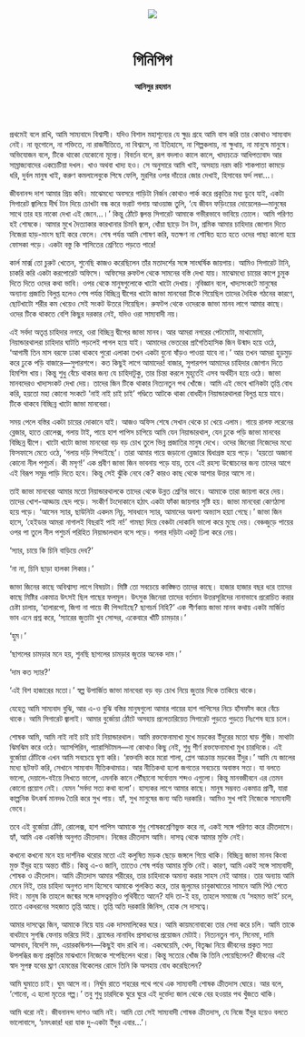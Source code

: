 <div align=center>
<img src=https://images.prothomalo.com/prothomalo-bangla%2F2022-05%2F5036554b-2698-4acd-9d1e-830d1e8cfa6e%2FUntitled_3.jpg?rect=0%2C149%2C1373%2C721&w=1200&ar=40%3A21&auto=format%2Ccompress&ogImage=true&mode=crop&overlay=&overlay_position=bottom&overlay_width_pct=1 />
<br><br>
<h1>গিনিপিগ</h1> 
<h4>আনিসুর রহমান	</h4>
<br><br>
</div>

প্রথমেই বলে রাখি, আমি সাম্যবাদে বিশ্বাসী। যদিও বিশাল মহাশূন্যের যে ক্ষুদ্র গ্রহে আমি বাস করি তার কোথাও সাম্যবাদ নেই। না ভূগোলে, না শক্তিতে, না রাজনীতিতে, না বিশ্বাসে, না ইতিহাসে, না শিল্পকলায়, না ক্ষুধায়, না মানুষে মানুষে। অভিযোজন বলে, টিকে থাকো যেকোনো মূল্যে। বিবর্তন বলে, রূপ বদলাও কালে কালে, খাদ্যচক্রে আধিপত্যবাদ আর সাম্রাজ্যবাদের একচেটিয়া দখল। খাও অথবা খাদ্য হও। সে অনুসারে আমি খাই, অসহায় নরম কচি শাকপাতা কামড়ে ধরি, দুর্বল মানুষ খাই, করুণ কমলালেবুকে পিষে ফেলি, মুরগির ওপর দাঁতের জোর দেখাই, হিসাবের ফর্দ লম্বা...।

জীবনানন্দ দাশ আমার প্রিয় কবি। মাঝেমধ্যে অবসরে গাড়িটা নির্জন কোথাও পার্ক করে প্রকৃতির মধ্য ডুবে যাই, একটা সিগারেট জ্বালিয়ে দীর্ঘ টান দিয়ে চোখটা বন্ধ করে ভরাট গলায় আওয়াজ তুলি, ‘যে জীবন ফড়িংয়ের দোয়েলের—মানুষের সাথে তার হয় নাকো দেখা এই জেনে...।’ কিন্তু ঠোঁটে জ্বলন্ত সিগারেট আমাকে গভীরভাবে ভাবিয়ে তোলে। আমি পরিণত হই শোষকে। আমার মুখে দৈত্যাকার কারখানার চিমনি জ্বলে, ধোঁয়া ছাড়ে টন টন, শ্রমিক আমার চাহিদার জোগান দিতে নিজেরা হাড়-মাংস ছাই করে ফেলে। শেষ পর্যন্ত আমি শোষণ করি, যতক্ষণ না শোষিত হতে হতে ওদের পাছা কালো হয়ে ফোসকা পড়ে। একটা বস্তু কি শাসিতের শ্রেণিতে পড়তে পারে!

কার্ল মার্ক্স তো চুরুট খেতেন, শুনেছি কাজও করেছিলেন তাঁর মতাদর্শের সঙ্গে সাংঘর্ষিক জায়গায়। আমিও সিগারেট টানি, চাকরি করি একটা করপোরেট অফিসে। অফিসের রুফটপ থেকে সামনের বস্তি দেখা যায়। মাঝেমধ্যে চায়ের কাপে চুমুক দিতে দিতে ওদের কথা ভাবি। ওপর থেকে মানুষগুলোকে খাটো খাটো দেখায়। নৃবিজ্ঞান বলে, খাদ্যসংকটে মানুষের অন্যান্য প্রজাতি বিলুপ্ত হলেও শেষ পর্যন্ত বিচ্ছিন্ন দ্বীপের খাটো জাভা মানবেরা টিকে গিয়েছিল তাদের দৈহিক গঠনের কারণে, ছোটখাটো শরীর কম খেয়েও সেই সংকট উতরে গিয়েছিল। রুফটপ থেকে ওদেরকে জাভা মানব লাগে আমার কাছে। ওদের টিকে থাকতে বেশি কিছুর দরকার নেই, যদিও ওরা সাম্যবাদী নয়।

এই সর্বদা অতৃপ্ত চাহিদার নগরে, ওরা বিচ্ছিন্ন দ্বীপের জাভা মানব। আর আমরা নগরের পেটমোটা, মাথামোটা, নিয়ান্ডারথালরা চাহিদার ঘাটতি পড়লেই পাগল হয়ে যাই। আমাদের ভেতরের প্রাগৈতিহাসিক জিন উন্মাদ হয়ে ওঠে, ‘আগামী তিন মাস বরফে ঢাকা থাকবে পুরো এলাকা তখন একটা বুনো ষাঁড়ও পাওয়া যাবে না।’ আর তখন আমরা হুড়মুড় করে ঢুকে পড়ি বাজারে—সুপারশপে। কত কিছুই লাগে আমাদের! বাজার, সুপারশপ আমাদের চাহিদার জোগান দিতে হিমশিম খায়। কিন্তু শুধু বেঁচে থাকার জন্য যে চাহিদাটুকু, তার চিন্তা করলে মুহূর্তেই এসব অর্থহীন হয়ে ওঠে। জাভা মানবদেরও খাদ্যসংকট দেখা দেয়। তাদের জিন টিকে থাকার নিত্যনতুন পথ খোঁজে। আমি এই ভেবে খানিকটা তৃপ্তি বোধ করি, হয়তো মহা কোনো সংকটে ‘নাই নাই চাই চাই’ গণ্ডিতে আটকে থাকা বোধহীন নিয়ান্ডারথালরা বিলুপ্ত হয়ে যাবে। টিকে থাকবে বিচ্ছিন্ন খাটো জাভা মানবেরা।

সময় পেলে বস্তির একটা চায়ের দোকানে যাই। আজও অফিস শেষে সেখান থেকে চা খেয়ে এলাম। গায়ে রালফ লরেনের ব্লেজার, হাতে রোলেক্স, গলায় টাই, পায়ে হাশ পাপিস চাপিয়ে আমি যেন নিয়ান্ডারথাল, যেন ঢুকে পড়ি জাভা মানবের বিচ্ছিন্ন দ্বীপে। খাটো খাটো জাভা মানবেরা বড় বড় চোখ তুলে ভিন্ন প্রজাতির মানুষ দেখে। ওদের জিনেরা নিজেদের মধ্যে ফিসফাসে মেতে ওঠে, ‘গলায় দড়ি পিন্দাইছে’। তারা আমার গায়ে জড়ানো ব্লেজারে দ্বিধাগ্রস্ত হয়ে পড়ে। ‘হয়তো অজানা কোনো নীল পশুচর্ম। কী মসৃণ!’ এক প্রবীণ জাভা জিন ভাবনায় পড়ে যায়, তবে এই রহস্য উন্মোচনের জন্য তাদের আগে এই বিরূপ সমুদ্র পাড়ি দিতে হবে। কিন্তু সেই ঝুঁকি নেবে কে? কারও কাছ থেকে আশার উত্তর আসে না।

তাই জাভা মানবেরা আমার মতো নিয়ান্ডারথালকে তাদের থেকে উন্নত শ্রেণির ভাবে। আমাকে তারা জায়গা করে দেয়। তাদের খোশ-আড্ডায় ছেদ পড়ে। সংকীর্ণ টংদোকানে হঠাৎ একটা ফাঁকা জায়গার সৃষ্টি হয়। জাভা মানবেরা কোণঠাসা হয়ে পড়ে। ‘আসেন স্যার, ছাউনিটা একদম নিচু, সাবধানে স্যার, আমাদের অবশ্য অভ্যাস হয়্যা গেছে।’ জাভা জিন হাসে, ‘হেইডার আমরা নাগালই বিছরাই পাই না!’ গামছা দিয়ে বেঞ্চটা দোকানি ভালো করে মুছে দেয়। বেঞ্চজুড়ে পায়ের ওপর পা তুলে নীল পশুচর্ম পরিহিত নিয়ান্ডালথাল বসে পড়ে। গলার দড়িটা একটু ঢিলা করে নেয়।

‘স্যার, চায়ে কি চিনি বাড়িয়ে দেব?’

‘না না, চিনি ছাড়া হালকা লিকার।’

জাভা জিনের কাছে অবিশ্বাস্য লাগে বিষয়টা। মিষ্টি তো সবচেয়ে কাঙ্ক্ষিত তাদের কাছে। হাজার হাজার বছর ধরে তাদের কাছে মিষ্টির একমাত্র উৎসই ছিল গাছের ফলমূল। উৎসুক জিনেরা তাদের বর্তমান উত্তরসূরিদের নানাভাবে প্ররোচিত করার চেষ্টা চালায়, ‘হালারপো, জিগা না পায়ে কী পিন্দাইছে? ছাগচর্ম নিহি?’ এক শীর্ণকায় জাভা মানব কথায় একটা মার্জিত ভাব এনে প্রশ্ন করে, ‘স্যারের জুতাটা খুব সোন্দর, একেবারে খাঁটি চামড়ার।’

‘হুম।’

‘ছাগলের চামড়ার মনে হয়, শুনছি ছাগলের চামড়ার জুতার অনেক দাম।’

‘দাম কত স্যার?’

‘এই বিশ হাজারের মতো।’ স্বল্প উপার্জিত জাভা মানবেরা বড় বড় চোখ নিয়ে জুতার দিকে তাকিয়ে থাকে।

যেহেতু আমি সাম্যবাদ বুঝি, আর এ-ও বুঝি বস্তির মানুষগুলো আমার পায়ের হাশ পাপিসের নিচে হাঁসফাঁস করে বেঁচে থাকে। আমি সিগারেট জ্বালাই। আমার বুর্জোয়া ঠোঁটে অসহায় প্রলেতারিয়েত সিগারেট পুড়তে পুড়তে নিঃশেষ হয়ে চলে।

শোষক আমি, আমি নাই নাই চাই চাই নিয়ান্ডারথাল। আমি রক্তফেনামাখা মুখে মড়কের ইঁদুরের মতো ঘাড় গুঁজি। মাথাটা ঝিমঝিম করে ওঠে। অ্যাসপিরিন, প্যারাসিটামল—না কোথাও কিছু নেই, শুধু শীর্ণ রক্তফেনামাখা মুখ চারদিকে। এই বুর্জোয়া ঠোঁটকে এখন আমি সবচেয়ে ঘৃণা করি। ‘রক্তবমি করে মরো শালা, প্লেগ আক্রান্ত মড়কের ইঁদুর।’ আমি যে জালের মধ্যে ছটফট করি, সেখানে সাম্যবাদ নীতিকথামাত্র। আর নীতিকথা হলো জগতের সবচেয়ে অবাস্তব সত্য। যা বলতে ভালো, দেয়ালে-বইয়ে লিখতে ভালো, এমনকি কানে পৌঁছানো সর্বোত্তম শব্দও এগুলো। কিন্তু মানবজীবনে এর তেমন কোনো প্রয়োগ নেই। যেমন ‘সর্বদা সত্য কথা বলো’। হাস্যকর লাগে আমার কাছে। মানুষ সম্ভবত একমাত্র প্রাণী, যারা কাল্পনিক উৎকর্ষ মানদণ্ড তৈরি করে সুখ পায়। হ্যাঁ, সুখ মানুষের জন্য অতি দরকারি। আমিও সুখ পাই নিজেকে সাম্যবাদী ভেবে।

তবে এই বুর্জোয়া ঠোঁট, রোলেক্স, হাশ পাপিস আমাকে শুধু শোষকশ্রেণিভুক্ত করে না, একই সঙ্গে পরিণত করে ক্রীতদাসে। হ্যাঁ, আমি এক একনিষ্ঠ অনুগত ক্রীতদাস। নিজের ক্রীতদাস আমি। দাসত্ব থেকে আমার মুক্তি নেই।

কখনো কখনো মনে হয় দার্শনিক থরোর মতো এই কলুষিত মড়ক ছেড়ে জঙ্গলে গিয়ে থাকি। বিচ্ছিন্ন জাভা মানব কিংবা মুক্ত ইঁদুর হয়ে অন্তত বাঁচি। কিন্তু এ-ও জানি, তাতেও শেষ পর্যন্ত আমার মুক্তি নেই। কারণ, আমি একই সঙ্গে সাম্যবাদী, শোষক ও ক্রীতদাস। আমি ক্রীতদাস আমার শরীরের, তার চাহিদাকে অমান্য করার সাহস নেই আমার। তার অন্যায় আমি মেনে নিই, তার চাহিদা অনুগত দাস হিসেবে আমাকে পুলকিত করে, তার জুলুমের চাবুকাঘাতের সামনে আমি পিঠ পেতে দিই। মানুষ কি তাহলে জন্মের সঙ্গে দাসত্ববৃত্তিও পৃথিবীতে আনে? যদি তা-ই হয়, তাহলে সমাজে যে ‘সহমত ভাই’ চলে, তাতে একধরনের সহজাত তৃপ্তি আছে। তৃপ্তি অতি দরকারি জিনিস, হোক সে দাসত্বে।

আমার দাসত্বের জিন, আমাকে নিয়ে যায় এক দাসমালিকের ঘরে। আমি কায়মনোবাক্যে তার সেবা করে চলি। আমি তাকে বাথটাবে সুগন্ধি ফেনায় ভরিয়ে দিই। ব্র্যান্ডের নানাবিধ প্রসাধনের প্রয়োজন মেটাই। নিত্যনতুন গান, সিনেমা, দামি আসবাব, বিদেশি মদ, এয়ারকন্ডিশন—কিছুই বাদ রাখি না। একঘেয়েমি, খেদ, বিতৃষ্ণা নিয়ে জীবনের প্রকৃত সত্য উপলব্ধির জন্য প্রকৃতির মাঝখানে নিজেকে শপেছিলেন থরো। কিন্তু সত্যের খোঁজ কি তিনি পেয়েছিলেন? জীবনের এই স্বাদ সুপক্ব যবের ঘ্রাণ হেমন্তের বিকেলের রোদে তিনি কি অসহায় বোধ করেছিলেন?

আমি ঘুমাতে চাই। ঘুম আসে না। নির্ঘুম রাতে শহরের পথে পথে এক সাম্যবাদী শোষক ক্রীতদাস ঘোরে। আর বলে, ‘শোনো, এ হলো মৃতের গল্প।’ তবু শুধু চারদিকে ঘুরে ঘুরে এই দুর্ভেদ্য জাল থেকে বের হওয়ার পথ খুঁজতে থাকি।

আমি থরো নই। জীবনানন্দ দাশও আমি নই। আমি তো সেই সাম্যবাদী শোষক ক্রীতদাস, যে নিজে ইঁদুর হয়েও বলতে ভালোবাসে, ‘চমৎকার! ধরা যাক দু-একটা ইঁদুর এবার...’।

